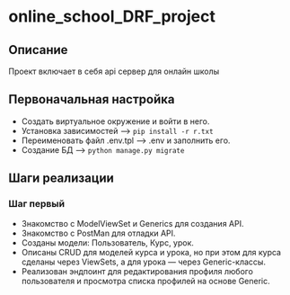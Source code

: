 # online_school_DRF_project  
## Описание  
Проект включает в себя api сервер для онлайн школы

## Первоначальная настройка  
- Создать виртуальное окружение и войти в него.  
- Установка зависимостей --> `pip install -r r.txt`  
- Переименовать файл .env.tpl --> .env и заполнить его.
- Создание БД --> `python manage.py migrate`  
## Шаги реализации  
### Шаг первый  
- Знакомство с ModelViewSet и Generics для создания API.
- Знакомство с PostMan для отладки API.  
- Созданы модели: Пользователь, Курс, урок.  
- Описаны CRUD для моделей курса и урока, но при этом для курса сделаны через ViewSets, а для урока — через Generic-классы.  
- Реализован эндпоинт для редактирования профиля любого пользователя и просмотра списка профилей на основе Generic.  
